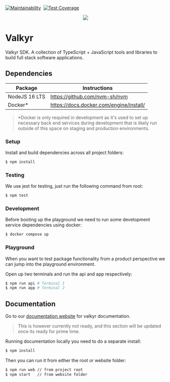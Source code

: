 [![Maintainability](https://api.codeclimate.com/v1/badges/d12a6788570bda777116/maintainability)](https://codeclimate.com/github/kodemon/valkyr/maintainability)&nbsp;
[![Test Coverage](https://api.codeclimate.com/v1/badges/d12a6788570bda777116/test_coverage)](https://codeclimate.com/github/kodemon/valkyr/test_coverage)

<p align="center">
  <img src="https://user-images.githubusercontent.com/1998130/165714702-3c7e8a8d-232a-420d-9574-0b459910600c.png" />  
</p>

# Valkyr

Valkyr SDK. A collection of TypeScript + JavaScript tools and libraries to build full stack software applications.

## Dependencies

| Package       | Instructions                            |
| ------------- | --------------------------------------- |
| NodeJS 16 LTS | https://github.com/nvm-sh/nvm           |
| Docker\*      | https://docs.docker.com/engine/install/ |

> \*Docker is only required in development as it's used to set up necessary back end services during development that is likely run outside of this space on staging and production environments.

### Setup

Install and build dependencies across all project folders:

```sh
$ npm install
```

### Testing

We use jest for testing, just run the following command from root:

```ts
$ npm test
```

### Development

Before booting up the playground we need to run some development service dependencies using docker:

```ts
$ docker compose up
```

### Playground

When you want to test package functionality from a product perspective we can jump into the playground environment.

Open up two terminals and run the api and app respectively:

```sh
$ npm run api # Terminal 1
$ npm run app # Terminal 2
```

## Documentation

Go to our [documentation website](https://docs.kodemon.net) for valkyr documentation.

> This is however currently not ready, and this section will be updated once its ready for prime time.

Running documentation locally you need to do a separate install:

```sh
$ npm install
```

Then you can run it from either the root or website folder:

```sh
$ npm run web // from project root
$ npm start   // from website folder
```
